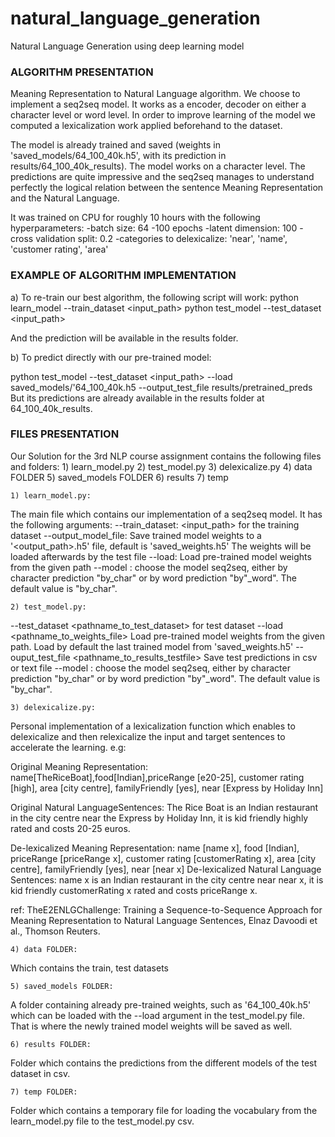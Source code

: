 # natural_language_generation

Natural Language Generation using deep learning model

### ALGORITHM PRESENTATION ###

Meaning Representation to Natural Language algorithm. We choose to implement a seq2seq model. It works as a encoder, decoder on either a character level or word level. In order to improve learning of the model we computed a lexicalization work applied beforehand to the dataset.

The model is already trained and saved (weights in 'saved_models/64_100_40k.h5', with its prediction in results/64_100_40k_results).
The model works on a character level.
The predictions are quite impressive and the seq2seq manages to understand perfectly the logical relation between the sentence Meaning Representation and the Natural Language.

It was trained on CPU for roughly 10 hours with the following hyperparameters:
-batch size: 64
-100 epochs
-latent dimension: 100
-cross validation split: 0.2
-categories to delexicalize: 'near', 'name', 'customer rating', 'area'


### EXAMPLE OF ALGORITHM IMPLEMENTATION ###

a) To re-train our best algorithm, the following script will work:
python learn_model --train_dataset <input_path> 
python test_model --test_dataset <input_path>

And the prediction will be available in the results folder.

b) To predict directly with our pre-trained model:

python test_model --test_dataset <input_path> --load saved_models/'64_100_40k.h5 --output_test_file results/pretrained_preds
But its predictions are already available in the results folder at 64_100_40k_results.


### FILES PRESENTATION ###

Our Solution for the 3rd NLP course assignment contains the following files and folders:
	1) learn_model.py
	2) test_model.py
	3) delexicalize.py
	4) data FOLDER
	5) saved_models FOLDER
	6) results
	7) temp

	1) learn_model.py:

The main file which contains our implementation of a seq2seq model.
It has the following arguments:
 --train_dataset: <input_path> for the training dataset
 --output_model_file: Save trained model weights to a '<output_path>.h5' file, default is 'saved_weights.h5'
The weights will be loaded afterwards by the test file
 --load: Load pre-trained model weights from the given path
 --model : choose the model seq2seq, either by character prediction "by_char" or by word prediction "by"_word". The default value is "by_char".

 
	2) test_model.py:

 --test_dataset <pathname_to_test_dataset> for test dataset
 --load <pathname_to_weights_file> Load pre-trained model weights from the given path. Load by default the last trained model from 'saved_weights.h5'
 --ouput_test_file <pathname_to_results_testfile> Save test predictions in csv or text file
 --model : choose the model seq2seq, either by character prediction "by_char" or by word prediction "by"_word". The default value is "by_char".


	3) delexicalize.py:

Personal implementation of a lexicalization function which enables to delexicalize and then relexicalize the input and target sentences to accelerate the learning.
e.g:

Original Meaning Representation: name[TheRiceBoat],food[Indian],priceRange [e20-25], customer rating [high], area [city centre], familyFriendly [yes], near [Express by Holiday Inn]

Original Natural LanguageSentences:  The Rice Boat is an Indian restaurant in the city centre near the Express by Holiday Inn, it is kid friendly highly rated and costs 20-25 euros.

De-lexicalized Meaning Representation: name [name x], food [Indian], priceRange [priceRange x], customer rating [customerRating x], area [city centre], familyFriendly [yes], near [near x]
De-lexicalized Natural Language Sentences: name x is an Indian restaurant in the city centre near near x, it is kid friendly customerRating x rated and costs priceRange x.

ref: TheE2ENLGChallenge: Training a Sequence-to-Sequence Approach for Meaning Representation to Natural Language Sentences, Elnaz Davoodi et al., Thomson Reuters.


	4) data FOLDER:

Which contains the train, test datasets


	5) saved_models FOLDER:

A folder containing already pre-trained weights, such as '64_100_40k.h5' which can be loaded with the --load argument in the test_model.py file. 
That is where the newly trained model weights will be saved as well.

	
	6) results FOLDER:

Folder which contains the predictions from the different models of the test dataset in csv.


	7) temp FOLDER:

Folder which contains a temporary file for loading the vocabulary from the learn_model.py file to the test_model.py csv.
